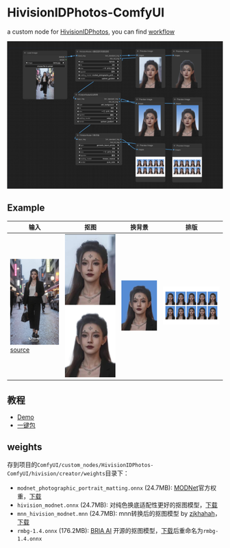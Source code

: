# HivisionIDPhotos-ComfyUI
a custom node for [HivisionIDPhotos](https://github.com/Zeyi-Lin/HivisionIDPhotos), you can find [workflow](./doc/证件照_workflow.json)

![comfyui demo](doc/demo_2.png)

## Example
| 输入 | 抠图 | 换背景 | 排版 |
| -- | -- | -- | -- |
| ![](./doc/demo.jpg) [source](https://www.liblib.art/imageinfo/b7cb6b18b2af4c37be8607b648b52979) | ![](./doc/ComfyUI_temp_movvp_00002_.png) ![](./doc/ComfyUI_temp_igzmq_00002_.png) | ![](./doc/ComfyUI_temp_byppo_00004_.png) | ![](./doc/ComfyUI_temp_jeppc_00005_.png) |

## 教程
- [Demo](https://www.bilibili.com/video/BV1iFpvegEY3/)
- [一键包](https://pan.quark.cn/s/6c11fb1a9b04)
  
## weights
存到项目的`ComfyUI/custom_nodes/HivisionIDPhotos-ComfyUI/hivision/creator/weights`目录下：
- `modnet_photographic_portrait_matting.onnx` (24.7MB): [MODNet](https://github.com/ZHKKKe/MODNet)官方权重，[下载](https://github.com/Zeyi-Lin/HivisionIDPhotos/releases/download/pretrained-model/modnet_photographic_portrait_matting.onnx)
- `hivision_modnet.onnx` (24.7MB): 对纯色换底适配性更好的抠图模型，[下载](https://github.com/Zeyi-Lin/HivisionIDPhotos/releases/download/pretrained-model/hivision_modnet.onnx)
- `mnn_hivision_modnet.mnn` (24.7MB): mnn转换后的抠图模型 by [zjkhahah](https://github.com/zjkhahah)，[下载](https://github.com/Zeyi-Lin/HivisionIDPhotos/releases/download/pretrained-model/mnn_hivision_modnet.mnn)
- `rmbg-1.4.onnx` (176.2MB): [BRIA AI](https://huggingface.co/briaai/RMBG-1.4) 开源的抠图模型，[下载](https://huggingface.co/briaai/RMBG-1.4/resolve/main/model.pth?download=true)后重命名为`rmbg-1.4.onnx`
